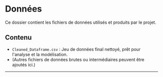 # Données

Ce dossier contient les fichiers de données utilisés et produits par le projet.

## Contenu

- `Cleaned_Dataframe.csv` : Jeu de données final nettoyé, prêt pour l'analyse et la modélisation.
- (Autres fichiers de données brutes ou intermédiaires peuvent être ajoutés ici.)

---